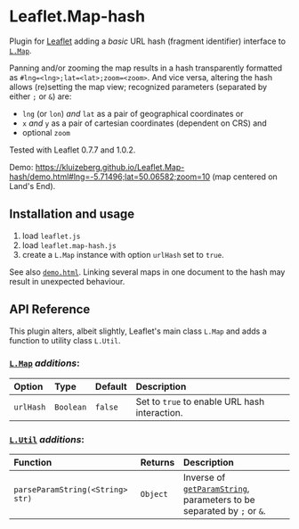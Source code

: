 # Leaflet.Map-hash

Plugin for [Leaflet](http://leafletjs.com) adding a *basic* URL hash (fragment identifier) interface to [`L.Map`](http://leafletjs.com/reference-1.0.2.html#map).

Panning and/or zooming the map results in a hash transparently formatted as `#lng=<lng>;lat=<lat>;zoom=<zoom>`. And vice versa, altering the hash allows (re)setting the map view; recognized parameters (separated by either `;` or `&`) are:
- `lng` (or `lon`) *and* `lat` as a pair of geographical coordinates or
- `x` *and* `y` as a pair of cartesian coordinates (dependent on CRS) and
- optional `zoom`

Tested with Leaflet 0.7.7 and 1.0.2.

Demo: https://kluizeberg.github.io/Leaflet.Map-hash/demo.html#lng=-5.71496;lat=50.06582;zoom=10 (map centered on Land's End).

## Installation and usage

1. load `leaflet.js`
2. load `leaflet.map-hash.js`
3. create a `L.Map` instance with option `urlHash` set to `true`.

See also [`demo.html`](https://github.com/kluizeberg/Leaflet.Map-hash/blob/master/demo.html). Linking several maps in one document to the hash may result in unexpected behaviour.

## API Reference

This plugin alters, albeit slightly, Leaflet's main class `L.Map` and adds a function to utility class `L.Util`.

### [`L.Map`](http://leafletjs.com/reference-1.0.2.html#map) *additions*:

| Option | Type | Default | Description |
| :----- | :--- | :------ | :---------- |
| `urlHash` | `Boolean` | `false` | Set to `true` to enable URL hash interaction. |

### [`L.Util`](http://leafletjs.com/reference-1.0.2.html#util) *additions*:

| Function | Returns | Description |
| :------- | :------ | :---------- |
| `parseParamString(<String> str)` | `Object` | Inverse of [`getParamString`](http://leafletjs.com/reference-1.0.2.html#util-getparamstring), parameters to be separated by `;` or `&`. |

